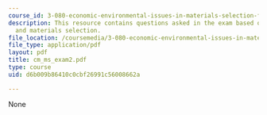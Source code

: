 ```yaml
---
course_id: 3-080-economic-environmental-issues-in-materials-selection-fall-2005
description: This resource contains questions asked in the exam based on cost modeling
  and materials selection.
file_location: /coursemedia/3-080-economic-environmental-issues-in-materials-selection-fall-2005/d6b009b86410c0cbf26991c56008662a_cm_ms_exam2.pdf
file_type: application/pdf
layout: pdf
title: cm_ms_exam2.pdf
type: course
uid: d6b009b86410c0cbf26991c56008662a

---
```

None